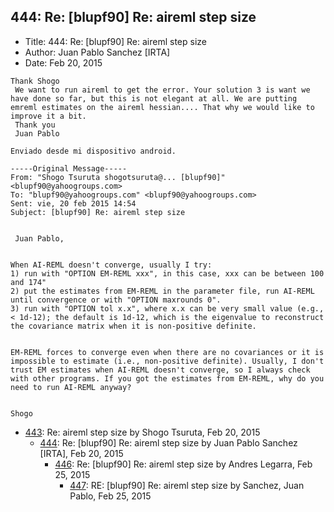 ## 444: Re: [blupf90] Re: aireml step size

- Title: 444: Re: [blupf90] Re: aireml step size
- Author: Juan Pablo Sanchez [IRTA]
- Date: Feb 20, 2015

```
Thank Shogo
 We want to run aireml to get the error. Your solution 3 is want we have done so far, but this is not elegant at all. We are putting emreml estimates on the aireml hessian.... That why we would like to improve it a bit.
 Thank you
 Juan Pablo

Enviado desde mi dispositivo android.

-----Original Message-----
From: "Shogo Tsuruta shogotsuruta@... [blupf90]" <blupf90@yahoogroups.com>
To: "blupf90@yahoogroups.com" <blupf90@yahoogroups.com>
Sent: vie, 20 feb 2015 14:54
Subject: [blupf90] Re: aireml step size


 Juan Pablo,


When AI-REML doesn't converge, usually I try:
1) run with "OPTION EM-REML xxx", in this case, xxx can be between 100 and 174"
2) put the estimates from EM-REML in the parameter file, run AI-REML until convergence or with "OPTION maxrounds 0".
3) run with "OPTION tol x.x", where x.x can be very small value (e.g., < 1d-12); the default is 1d-12, which is the eigenvalue to reconstruct the covariance matrix when it is non-positive definite.


EM-REML forces to converge even when there are no covariances or it is impossible to estimate (i.e., non-positive definite). Usually, I don't trust EM estimates when AI-REML doesn't converge, so I always check with other programs. If you got the estimates from EM-REML, why do you need to run AI-REML anyway?


Shogo
```

- [443](0443.md): Re: aireml step size by Shogo Tsuruta, Feb 20, 2015
    - [444](0444.md): Re: [blupf90] Re: aireml step size by Juan Pablo Sanchez [IRTA], Feb 20, 2015
        - [446](0446.md): Re: [blupf90] Re: aireml step size by Andres Legarra, Feb 25, 2015
            - [447](0447.md): RE: [blupf90] Re: aireml step size by Sanchez, Juan Pablo, Feb 25, 2015
